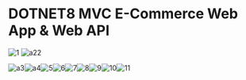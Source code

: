 # DOTNET8 MVC E-Commerce Web App & Web API
![1](https://github.com/duhanboblanli/DOTNET8-MVC-E-Commerce-Web-App/assets/77344408/1fed9b20-9cd2-4f70-87b7-81955963ebf5)
![a22](https://github.com/duhanboblanli/DOTNET8-MVC-E-Commerce-Web-App/assets/77344408/6692c69d-d38d-4230-bb20-aadfc9f85324)

![a3](https://github.com/duhanboblanli/DOTNET8-MVC-E-Commerce-Web-App/assets/77344408/e282f6d0-424f-41a9-a365-3b4b31b651c8)![a4](https://github.com/duhanboblanli/DOTNET8-MVC-E-Commerce-Web-App/assets/77344408/e6f7eae9-f168-4c75-ace5-93478b7e0072)![5](https://github.com/duhanboblanli/DOTNET8-MVC-E-Commerce-Web-App/assets/77344408/aa22a75b-8857-4729-b72b-5d57c0de7711)![6](https://github.com/duhanboblanli/DOTNET8-MVC-E-Commerce-Web-App/assets/77344408/1b333a1c-84e1-4eee-95b9-c10c9c219ebd)![7](https://github.com/duhanboblanli/DOTNET8-MVC-E-Commerce-Web-App/assets/77344408/c0c51b7c-dd34-42cf-9f54-65d2f193d258)![8](https://github.com/duhanboblanli/DOTNET8-MVC-E-Commerce-Web-App/assets/77344408/99d118db-8ecc-4e24-a9a4-cbb869fb875a)![9](https://github.com/duhanboblanli/DOTNET8-MVC-E-Commerce-Web-App/assets/77344408/32e16f65-c11f-4927-84da-9142c6466444)![10](https://github.com/duhanboblanli/DOTNET8-MVC-E-Commerce-Web-App/assets/77344408/f141bcc9-7d55-4ce0-9d16-e50796ae82bd)![11](https://github.com/duhanboblanli/DOTNET8-MVC-E-Commerce-Web-App/assets/77344408/e0216267-32da-4a09-b6e7-12b0f22af31b)


















